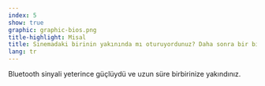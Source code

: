 ```yaml
---
index: 5
show: true
graphic: graphic-bios.png
title-highlight: Misal
title: Sinemadaki birinin yakınında mı oturuyordunuz? Daha sonra bir bildirim alabilirsiniz
lang: tr
---
```

Bluetooth sinyali yeterince güçlüydü ve uzun süre birbirinize yakındınız.
